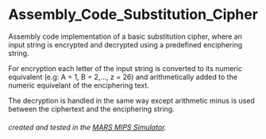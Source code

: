 # Assembly_Code_Substitution_Cipher
Assembly code implementation of a basic substitution cipher, where an input string is encrypted and decrypted using a predefined enciphering string. 

For encryption each letter of the input string is converted to its numeric equivalent (e.g: A = 1, B = 2,..., z = 26) and arithmetically added to the numeric equivelant of the enciphering text. 
 
The decryption is handled in the same way except arithmetic minus is used between the ciphertext and the enciphering string.

###### created and tested in the [MARS MIPS Simulator](http://courses.missouristate.edu/KenVollmar/mars/download.htm).

